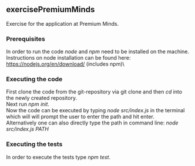 ## exercisePremiumMinds
Exercise for the application at Premium Minds.

### Prerequisites
In order to run the code *node* and *npm* need to be installed on the machine. Instructions on node installation can be found here: https://nodejs.org/en/download/ (includes npm)\


### Executing the code
First clone the code from the git-repository via git clone and then *cd* into the newly created repository. \
Next run *npm init*. \
Now the code can be executed by typing *node src/index.js* in the terminal which will will prompt the user to enter the path and hit enter.\
Alternatively one can also directly type the path in command line: *node src/index.js PATH*

### Executing the tests
In order to execute the tests type *npm test*. 
